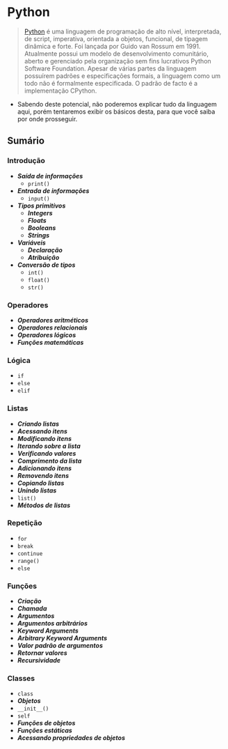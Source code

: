 # Python

> [Python](https://pt.wikipedia.org/wiki/Python) é uma linguagem de programação de alto nível, interpretada, de script, imperativa, orientada a objetos, funcional, de tipagem dinâmica e forte. Foi lançada por Guido van Rossum em 1991. Atualmente possui um modelo de desenvolvimento comunitário, aberto e gerenciado pela organização sem fins lucrativos Python Software Foundation. Apesar de várias partes da linguagem possuírem padrões e especificações formais, a linguagem como um todo não é formalmente especificada. O padrão de facto é a implementação CPython.

- Sabendo deste potencial, não poderemos explicar tudo da linguagem aqui, porém tentaremos exibir os básicos desta, para que você saiba por onde prosseguir. 

## Sumário

### Introdução

- ***Saída de informações***
  - `print()`
- ***Entrada de informações***
  - `input()`
- ***Tipos primitivos***
  - ***Integers***
  - ***Floats***
  - ***Booleans***
  - ***Strings***
- ***Variáveis***
  - ***Declaração***
  - ***Atribuição***
- ***Conversão de tipos***
  - `int()`
  - `float()`
  - `str()`

### Operadores

- ***Operadores aritméticos***
- ***Operadores relacionais***
- ***Operadores lógicos***
- ***Funções matemáticas***

### Lógica

- `if`
- `else`
- `elif`

### Listas

- ***Criando listas***
- ***Acessando itens***
- ***Modificando itens***
- ***Iterando sobre a lista***
- ***Verificando valores***
- ***Comprimento da lista***
- ***Adicionando itens***
- ***Removendo itens***
- ***Copiando listas***
- ***Unindo listas***
- `list()`
- ***Métodos de listas***

### Repetição

- `for`
- `break`
- `continue`
- `range()`
- `else`

### Funções

- ***Criação***
- ***Chamada***
- ***Argumentos***
- ***Argumentos arbitrários***
- ***Keyword Arguments***
- ***Arbitrary Keyword Arguments***
- ***Valor padrão de argumentos***
- ***Retornar valores***
- ***Recursividade***

### Classes

- `class`
- ***Objetos***
- `__init__()`
- `self`
- ***Funções de objetos***
- ***Funções estáticas***
- ***Acessando propriedades de objetos***